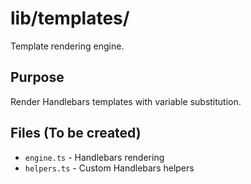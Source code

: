 # lib/templates/

Template rendering engine.

## Purpose

Render Handlebars templates with variable substitution.

## Files (To be created)

- `engine.ts` - Handlebars rendering
- `helpers.ts` - Custom Handlebars helpers
